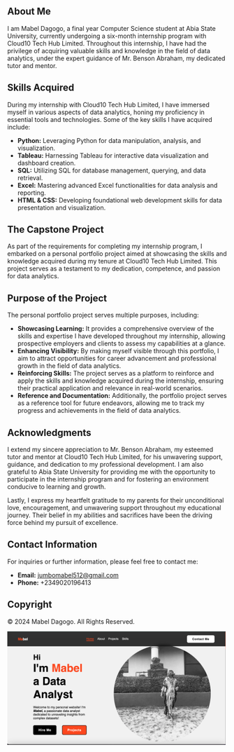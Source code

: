 ## About Me

I am Mabel Dagogo, a final year Computer Science student at Abia State University, currently undergoing a six-month internship program with Cloud10 Tech Hub Limited. Throughout this internship, I have had the privilege of acquiring valuable skills and knowledge in the field of data analytics, under the expert guidance of Mr. Benson Abraham, my dedicated tutor and mentor.

## Skills Acquired

During my internship with Cloud10 Tech Hub Limited, I have immersed myself in various aspects of data analytics, honing my proficiency in essential tools and technologies. Some of the key skills I have acquired include:

- **Python:** Leveraging Python for data manipulation, analysis, and visualization.
- **Tableau:** Harnessing Tableau for interactive data visualization and dashboard creation.
- **SQL:** Utilizing SQL for database management, querying, and data retrieval.
- **Excel:** Mastering advanced Excel functionalities for data analysis and reporting.
- **HTML & CSS:** Developing foundational web development skills for data presentation and visualization.

## The Capstone Project

As part of the requirements for completing my internship program, I embarked on a personal portfolio project aimed at showcasing the skills and knowledge acquired during my tenure at Cloud10 Tech Hub Limited. This project serves as a testament to my dedication, competence, and passion for data analytics.

## Purpose of the Project

The personal portfolio project serves multiple purposes, including:

- **Showcasing Learning:** It provides a comprehensive overview of the skills and expertise I have developed throughout my internship, allowing prospective employers and clients to assess my capabilities at a glance.
- **Enhancing Visibility:** By making myself visible through this portfolio, I aim to attract opportunities for career advancement and professional growth in the field of data analytics.
- **Reinforcing Skills:** The project serves as a platform to reinforce and apply the skills and knowledge acquired during the internship, ensuring their practical application and relevance in real-world scenarios.
- **Reference and Documentation:** Additionally, the portfolio project serves as a reference tool for future endeavors, allowing me to track my progress and achievements in the field of data analytics.

## Acknowledgments

I extend my sincere appreciation to Mr. Benson Abraham, my esteemed tutor and mentor at Cloud10 Tech Hub Limited, for his unwavering support, guidance, and dedication to my professional development. I am also grateful to Abia State University for providing me with the opportunity to participate in the internship program and for fostering an environment conducive to learning and growth.

Lastly, I express my heartfelt gratitude to my parents for their unconditional love, encouragement, and unwavering support throughout my educational journey. Their belief in my abilities and sacrifices have been the driving force behind my pursuit of excellence.

## Contact Information

For inquiries or further information, please feel free to contact me:

- **Email:** jumbomabel512@gmail.com
- **Phone:** +2349020196413

## Copyright

© 2024 Mabel Dagogo. All Rights Reserved.

<img src="images/homepage.png" alt="Screenshot of Portfolio Homepage" width="500">
